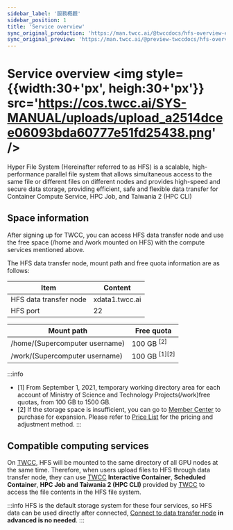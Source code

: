 ```yaml
---
sidebar_label: '服務概觀'
sidebar_position: 1
title: 'Service overview'
sync_original_production: 'https://man.twcc.ai/@twccdocs/hfs-overview-en' 
sync_original_preview: 'https://man.twcc.ai/@preview-twccdocs/hfs-overview-en'
---
```


# Service overview <img style={{width:30+'px', heigh:30+'px'}} src='https://cos.twcc.ai/SYS-MANUAL/uploads/upload_a2514dcee06093bda60777e51fd25438.png' />

Hyper File System (Hereinafter referred to as HFS) is a scalable, high-performance parallel file system that allows simultaneous access to the same file or different files on different nodes and provides high-speed and secure data storage, providing efficient, safe and flexible data transfer for Container Compute Service, HPC Job, and Taiwania 2 (HPC CLI)



## Space information

After signing up for TWCC, you can access HFS data transfer node and use the free space (/home and /work mounted on HFS) with the compute services mentioned above.


The HFS data transfer node, mount path and free quota information are as follows:


| Item | Content |
| -------- | -------- |
| HFS data transfer node|xdata1.twcc.ai| 
| HFS port | 22|


|Mount path|Free quota|
 | -------- |-------- |
|/home/(Supercomputer username)|100 GB <sup> [2] </sup>|
|/work/(Supercomputer username)|100 GB <sup> [1][2] </sup>|


:::info
- [1] From September 1, 2021, temporary working directory area for each account of Ministry of Science and Technology Projects(/work)free quotas, from 100 GB to 1500 GB.
- [2] If the storage space is insufficient, you can go to [<ins>Member Center<i class="fa fa-question-circle fa-question-circle-for-service" aria-hidden="true"></i ></ins>](https://man.twcc.ai/@twsdocs/howto-service-access-service-zh) to purchase for expansion. Please refer to [<ins>Price List</ins>](https://www.twcc.ai/doc?page=price#%E9%AB%98%E9%80%9F%E6%AA%94%E6%A1%88%E7%B3%BB%E7%B5%B1-Hyper-File-System-HFS) for the pricing and adjustment method.
:::

## Compatible computing services

On [TWCC](http://www.twcc.ai), HFS will be mounted to the same directory of all GPU nodes at the same time. Therefore, when users upload files to HFS through data transfer node, they can use [TWCC](http://www.twcc.ai) **Interactive Container**, **Scheduled Container**, **HPC Job and Taiwania 2 (HPC CLI)** provided by [TWCC](http://www.twcc.ai) to access the file contents in the HFS file system.


:::info
HFS is the default storage system for these four services, so HFS data can be used directly after connected, [<ins>Connect to data transfer node</ins>](https://man.twcc.ai/@twccdocs/doc-hfs-main-en/%2F%40TWSC%2Fguide-hfs-connect-to-data-transfer-node-en) **in advanced is no needed**.
:::